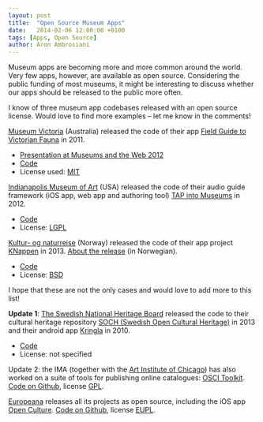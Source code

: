 ```yaml
---
layout: post
title:  "Open Source Museum Apps"
date:   2014-02-06 12:00:00 +0100
tags: [Apps, Open Source]
author: Aron Ambrosiani
---
```


Museum apps are becoming more and more common around the world. Very few apps, however, are available as open source. Considering the public funding of most museums, it might be interesting to discuss whether our apps should be released to the public more often.

I know of three museum app codebases released with an open source license. Would love to find more examples – let me know in the comments!

[Museum Victoria](http://museumvictoria.com.au/) (Australia) released the code of their app [Field Guide to Victorian Fauna](https://itunes.apple.com/au/app/field-guide-to-victorian-fauna/id423945031?mt=8) in 2011.

* [Presentation at Museums and the Web 2012](http://www.museumsandtheweb.com/mw2012/papers/creating_a_mobile_app_ecosystem_the_genera_pro.html)
* [Code](https://code.google.com/p/the-genera-project/)
* License used: [MIT](http://opensource.org/licenses/mit-license.php)

[Indianapolis Museum of Art](http://www.imamuseum.org/) (USA) released the code of their audio guide framework (iOS app, web app and authoring tool) [TAP into Museums](http://tapintomuseums.org/) in 2012.

* [Code](https://github.com/IMAmuseum/tap-ios/wiki)
* License: [LGPL](http://opensource.org/licenses/LGPL-3.0)

[Kultur- og naturreise](http://kulturognaturreise.wordpress.com/) (Norway) released the code of their app project [KNappen](http://kulturognaturreise.wordpress.com/2013/04/23/vil-du-vaere-med-a-teste-knappen/) in 2013. [About the release](http://kulturognaturreise.wordpress.com/2013/08/01/kildekode-pa-github/) (in Norwegian).

* [Code](https://github.com/knreise/KNappen)
* License: [BSD](http://opensource.org/licenses/BSD-3-Clause)

I hope that these are not the only cases and would love to add more to this list!

**Update 1**: [The Swedish National Heritage Board](http://www.raa.se/om-riksantikvarieambetet/in-english/) released the code to their cultural heritage repository [SOCH (Swedish Open Cultural Heritage)](http://www.ksamsok.se/api/kodexempel/) in 2013 and their android app [Kringla](https://play.google.com/store/apps/details?id=com.kringlamobil) in 2010.

* [Code](http://www.ksamsok.se/api/kodexempel/)
* License: not specified

Update 2: the IMA (together with the [Art Institute of Chicago](http://www.artic.edu/)) has also worked on a suite of tools for publishing online catalogues: [OSCI Toolkit](http://oscitoolkit.org/). [Code on Github](https://github.com/IMAmuseum/OSCI-Toolkit), license [GPL](http://opensource.org/licenses/GPL-3.0).

[Europeana](http://www.europeana.eu/) releases all its projects as open source, including the iOS app [Open Culture](https://itunes.apple.com/nl/app/europeana-open-culture/id646414251?l=en&mt=8). [Code on Github](https://github.com/europeana/openculture/wiki), license [EUPL](http://opensource.org/licenses/EUPL-1.1).